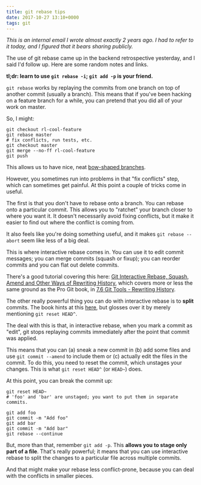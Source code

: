 ```yaml
---
title: git rebase tips
date: 2017-10-27 13:10+0000
tags: git
---
```


*This is an internal email I wrote almost exactly 2 years ago. I had to refer
to it today, and I figured that it bears sharing publicly.*

The use of git rebase came up in the backend retrospective yesterday, and I
said I'd follow up. Here are some random notes and links.

**tl;dr: learn to use `git rebase -i`; `git add -p` is your friend.**

`git rebase` works by replaying the commits from one branch on top of another
commit (usually a branch). This means that if you've been hacking on a feature
branch for a while, you can pretend that you did all of your work on master.

So, I might:

    git checkout rl-cool-feature
    git rebase master
    # fix conflicts, run tests, etc.
    git checkout master
    git merge --no-ff rl-cool-feature
    git push

This allows us to have nice, neat [bow-shaped
branches](http://pdh11.blogspot.co.uk/2013/06/bow-shaped-branches-git-workflow.html).

However, you sometimes run into problems in that "fix conflicts" step, which
can sometimes get painful. At this point a couple of tricks come in useful.

The first is that you don't have to rebase onto a branch. You can rebase onto a
particular commit. This allows you to "ratchet" your branch closer to where you
want it. It doesn't necessarily avoid fixing conflicts, but it make it easier
to find out where the conflict is coming from.

It also feels like you're doing something useful, and it makes `git rebase
--abort` seem like less of a big deal.

This is where interactive rebase comes in. You can use it to edit commit
messages; you can merge commits (squash or fixup); you can reorder commits and
you can flat out delete commits.

There's a good tutorial covering this here: [Git Interactive Rebase, Squash,
Amend and Other Ways of Rewriting
History](https://robots.thoughtbot.com/git-interactive-rebase-squash-amend-rewriting-history),
which covers more or less the same ground as the Pro Git book, in [7.6 Git
Tools - Rewriting
History](https://git-scm.com/book/en/v2/Git-Tools-Rewriting-History).

The other really powerful thing you can do with interactive rebase is to
**split** commits. The book hints at this
[here](https://git-scm.com/book/en/v2/Git-Tools-Rewriting-History#_splitting_a_commit),
but glosses over it by merely mentioning `git reset HEAD^`.

The deal with this is that, in interactive rebase, when you mark a commit as
"edit", git stops replaying commits immediately after the point that commit was
applied.

This means that you can (a) sneak a new commit in (b) add some files and use
`git commit --amend` to include them or (c) actually edit the files in the
commit. To do this, you need to reset the commit, which unstages your changes.
This is what `git reset HEAD^` (or `HEAD~`) does.

At this point, you can break the commit up:

    git reset HEAD~
    # 'foo' and 'bar' are unstaged; you want to put them in separate commits.

    git add foo
    git commit -m "Add foo"
    git add bar
    git commit -m "Add bar"
    git rebase --continue

But, more than that, remember `git add -p`. This **allows you to stage only part
of a file**. That's really powerful; it means that you can use interactive rebase
to split the changes to a particular file across multiple commits.

And that might make your rebase less conflict-prone, because you can deal with
the conflicts in smaller pieces.
